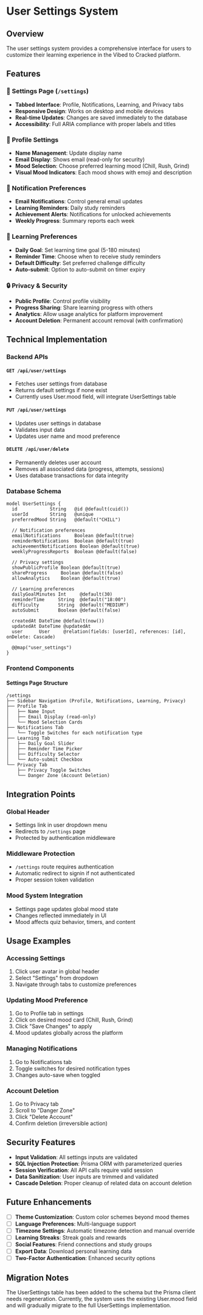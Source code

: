 # User Settings System

## Overview

The user settings system provides a comprehensive interface for users to customize their learning experience in the Vibed to Cracked platform.

## Features

### 📱 Settings Page (`/settings`)
- **Tabbed Interface**: Profile, Notifications, Learning, and Privacy tabs
- **Responsive Design**: Works on desktop and mobile devices
- **Real-time Updates**: Changes are saved immediately to the database
- **Accessibility**: Full ARIA compliance with proper labels and titles

### 👤 Profile Settings
- **Name Management**: Update display name
- **Email Display**: Shows email (read-only for security)
- **Mood Selection**: Choose preferred learning mood (Chill, Rush, Grind)
- **Visual Mood Indicators**: Each mood shows with emoji and description

### 🔔 Notification Preferences
- **Email Notifications**: Control general email updates
- **Learning Reminders**: Daily study reminders
- **Achievement Alerts**: Notifications for unlocked achievements
- **Weekly Progress**: Summary reports each week

### 🧠 Learning Preferences
- **Daily Goal**: Set learning time goal (5-180 minutes)
- **Reminder Time**: Choose when to receive study reminders
- **Default Difficulty**: Set preferred challenge difficulty
- **Auto-submit**: Option to auto-submit on timer expiry

### 🔒 Privacy & Security
- **Public Profile**: Control profile visibility
- **Progress Sharing**: Share learning progress with others
- **Analytics**: Allow usage analytics for platform improvement
- **Account Deletion**: Permanent account removal (with confirmation)

## Technical Implementation

### Backend APIs

#### `GET /api/user/settings`
- Fetches user settings from database
- Returns default settings if none exist
- Currently uses User.mood field, will integrate UserSettings table

#### `PUT /api/user/settings`
- Updates user settings in database
- Validates input data
- Updates user name and mood preference

#### `DELETE /api/user/delete`
- Permanently deletes user account
- Removes all associated data (progress, attempts, sessions)
- Uses database transactions for data integrity

### Database Schema

```prisma
model UserSettings {
  id            String   @id @default(cuid())
  userId        String   @unique
  preferredMood String   @default("CHILL")
  
  // Notification preferences
  emailNotifications     Boolean @default(true)
  reminderNotifications  Boolean @default(true)
  achievementNotifications Boolean @default(true)
  weeklyProgressReports  Boolean @default(false)
  
  // Privacy settings
  showPublicProfile Boolean @default(true)
  shareProgress     Boolean @default(false)
  allowAnalytics    Boolean @default(true)
  
  // Learning preferences
  dailyGoalMinutes Int     @default(30)
  reminderTime     String  @default("18:00")
  difficulty       String  @default("MEDIUM")
  autoSubmit       Boolean @default(false)
  
  createdAt DateTime @default(now())
  updatedAt DateTime @updatedAt
  user      User     @relation(fields: [userId], references: [id], onDelete: Cascade)

  @@map("user_settings")
}
```

### Frontend Components

#### Settings Page Structure
```tsx
/settings
├── Sidebar Navigation (Profile, Notifications, Learning, Privacy)
├── Profile Tab
│   ├── Name Input
│   ├── Email Display (read-only)
│   └── Mood Selection Cards
├── Notifications Tab
│   └── Toggle Switches for each notification type
├── Learning Tab
│   ├── Daily Goal Slider
│   ├── Reminder Time Picker
│   ├── Difficulty Selector
│   └── Auto-submit Checkbox
└── Privacy Tab
    ├── Privacy Toggle Switches
    └── Danger Zone (Account Deletion)
```

## Integration Points

### Global Header
- Settings link in user dropdown menu
- Redirects to `/settings` page
- Protected by authentication middleware

### Middleware Protection
- `/settings` route requires authentication
- Automatic redirect to signin if not authenticated
- Proper session token validation

### Mood System Integration
- Settings page updates global mood state
- Changes reflected immediately in UI
- Mood affects quiz behavior, timers, and content

## Usage Examples

### Accessing Settings
1. Click user avatar in global header
2. Select "Settings" from dropdown
3. Navigate through tabs to customize preferences

### Updating Mood Preference
1. Go to Profile tab in settings
2. Click on desired mood card (Chill, Rush, Grind)
3. Click "Save Changes" to apply
4. Mood updates globally across the platform

### Managing Notifications
1. Go to Notifications tab
2. Toggle switches for desired notification types
3. Changes auto-save when toggled

### Account Deletion
1. Go to Privacy tab
2. Scroll to "Danger Zone"
3. Click "Delete Account"
4. Confirm deletion (irreversible action)

## Security Features

- **Input Validation**: All settings inputs are validated
- **SQL Injection Protection**: Prisma ORM with parameterized queries
- **Session Verification**: All API calls require valid session
- **Data Sanitization**: User inputs are trimmed and validated
- **Cascade Deletion**: Proper cleanup of related data on account deletion

## Future Enhancements

- [ ] **Theme Customization**: Custom color schemes beyond mood themes
- [ ] **Language Preferences**: Multi-language support
- [ ] **Timezone Settings**: Automatic timezone detection and manual override
- [ ] **Learning Streaks**: Streak goals and rewards
- [ ] **Social Features**: Friend connections and study groups
- [ ] **Export Data**: Download personal learning data
- [ ] **Two-Factor Authentication**: Enhanced security options

## Migration Notes

The UserSettings table has been added to the schema but the Prisma client needs regeneration. Currently, the system uses the existing User.mood field and will gradually migrate to the full UserSettings implementation.
